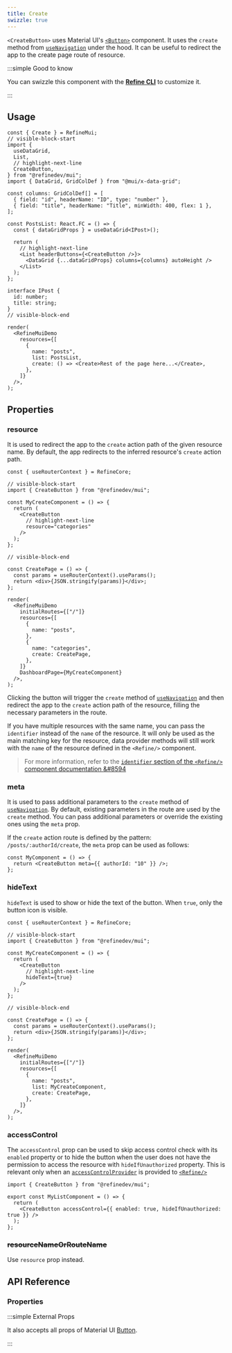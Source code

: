 ```yaml
---
title: Create
swizzle: true
---
```


`<CreateButton>` uses Material UI's [`<Button>`](https://mui.com/material-ui/react-button/) component. It uses the `create` method from [`useNavigation`](/docs/routing/hooks/use-navigation) under the hood. It can be useful to redirect the app to the create page route of resource.

:::simple Good to know

You can swizzle this component with the [**Refine CLI**](/docs/packages/list-of-packages) to customize it.

:::

## Usage

```tsx live url=http://localhost:3000/posts previewHeight=340px
const { Create } = RefineMui;
// visible-block-start
import {
  useDataGrid,
  List,
  // highlight-next-line
  CreateButton,
} from "@refinedev/mui";
import { DataGrid, GridColDef } from "@mui/x-data-grid";

const columns: GridColDef[] = [
  { field: "id", headerName: "ID", type: "number" },
  { field: "title", headerName: "Title", minWidth: 400, flex: 1 },
];

const PostsList: React.FC = () => {
  const { dataGridProps } = useDataGrid<IPost>();

  return (
    // highlight-next-line
    <List headerButtons={<CreateButton />}>
      <DataGrid {...dataGridProps} columns={columns} autoHeight />
    </List>
  );
};

interface IPost {
  id: number;
  title: string;
}
// visible-block-end

render(
  <RefineMuiDemo
    resources={[
      {
        name: "posts",
        list: PostsList,
        create: () => <Create>Rest of the page here...</Create>,
      },
    ]}
  />,
);
```

## Properties

### resource

It is used to redirect the app to the `create` action path of the given resource name. By default, the app redirects to the inferred resource's `create` action path.

```tsx live disableScroll previewHeight=120px
const { useRouterContext } = RefineCore;

// visible-block-start
import { CreateButton } from "@refinedev/mui";

const MyCreateComponent = () => {
  return (
    <CreateButton
      // highlight-next-line
      resource="categories"
    />
  );
};

// visible-block-end

const CreatePage = () => {
  const params = useRouterContext().useParams();
  return <div>{JSON.stringify(params)}</div>;
};

render(
  <RefineMuiDemo
    initialRoutes={["/"]}
    resources={[
      {
        name: "posts",
      },
      {
        name: "categories",
        create: CreatePage,
      },
    ]}
    DashboardPage={MyCreateComponent}
  />,
);
```

Clicking the button will trigger the `create` method of [`useNavigation`](/docs/routing/hooks/use-navigation) and then redirect the app to the `create` action path of the resource, filling the necessary parameters in the route.

If you have multiple resources with the same name, you can pass the `identifier` instead of the `name` of the resource. It will only be used as the main matching key for the resource, data provider methods will still work with the `name` of the resource defined in the `<Refine/>` component.

> For more information, refer to the [`identifier` section of the `<Refine/>` component documentation &#8594](/docs/core/refine-component#identifier)

### meta

It is used to pass additional parameters to the `create` method of [`useNavigation`](/docs/routing/hooks/use-navigation). By default, existing parameters in the route are used by the `create` method. You can pass additional parameters or override the existing ones using the `meta` prop.

If the `create` action route is defined by the pattern: `/posts/:authorId/create`, the `meta` prop can be used as follows:

```tsx
const MyComponent = () => {
  return <CreateButton meta={{ authorId: "10" }} />;
};
```

### hideText

`hideText` is used to show or hide the text of the button. When `true`, only the button icon is visible.

```tsx live disableScroll previewHeight=120px
const { useRouterContext } = RefineCore;

// visible-block-start
import { CreateButton } from "@refinedev/mui";

const MyCreateComponent = () => {
  return (
    <CreateButton
      // highlight-next-line
      hideText={true}
    />
  );
};

// visible-block-end

const CreatePage = () => {
  const params = useRouterContext().useParams();
  return <div>{JSON.stringify(params)}</div>;
};

render(
  <RefineMuiDemo
    initialRoutes={["/"]}
    resources={[
      {
        name: "posts",
        list: MyCreateComponent,
        create: CreatePage,
      },
    ]}
  />,
);
```

### accessControl

The `accessControl` prop can be used to skip access control check with its `enabled` property or to hide the button when the user does not have the permission to access the resource with `hideIfUnauthorized` property. This is relevant only when an [`accessControlProvider`](/docs/authorization/access-control-provider) is provided to [`<Refine/>`](/docs/core/refine-component)

```tsx
import { CreateButton } from "@refinedev/mui";

export const MyListComponent = () => {
  return (
    <CreateButton accessControl={{ enabled: true, hideIfUnauthorized: true }} />
  );
};
```

### ~~resourceNameOrRouteName~~ <PropTag deprecated />

Use `resource` prop instead.

## API Reference

### Properties

<PropsTable module="@refinedev/mui/CreateButton" />

:::simple External Props

It also accepts all props of Material UI [Button](https://mui.com/material-ui/react-button/).

:::
